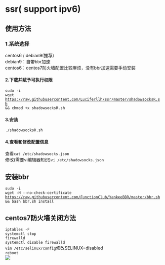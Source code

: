 # ssr( support ipv6)
## 使用方法<br>
### 1.系统选择<br>
  centos6 / debian9(推荐）<br>
  debian9：自带bbr加速<br>
  centos6：centos7防火墙配置比较麻烦，没有bbr加速需要手动安装<br>
#### 2.下载并赋予可执行权限<br>
  <code>sudo -i</code><br>
  <code>wget https://raw.githubusercontent.com/Luciferllh/ssr/master/shadowsocksR.sh && chmod +x shadowsocksR.sh</code> <br>
#### 3.安装<br>
  <code>./shadowsocksR.sh</code><br>
#### 4.查看和修改配置信息<br>
  查看<code>cat /etc/shadowsocks.json</code><br>
  修改(需要vi编辑器知识)<code>vi /etc/shadowsocks.json</code><br> 
 
## 安装bbr 
<code>sudo -i</code><br>
<code>wget -N --no-check-certificate https://raw.githubusercontent.com/FunctionClub/YankeeBBR/master/bbr.sh && bash bbr.sh install</code><br>

## centos7防火墙关闭方法
<code>iptables -F</code><br>
<code>systemctl stop firewalld</code><br>
<code>systemctl disable firewalld</code><br>
<code>vim /etc/selinux/config</code>修改SELINUX=disabled<br>
<code>reboot</code><br>
<img src='https://img2018.cnblogs.com/blog/1510548/201903/1510548-20190324202816126-299977609.png'></img>
